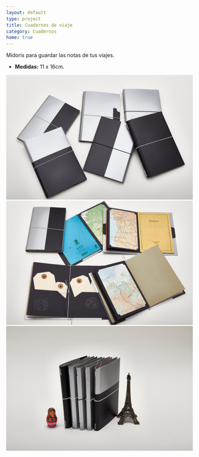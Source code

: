 ```yaml
---
layout: default
type: project
title: Cuadernos de viaje
category: Cuadernos
home: true
---
```


Midoris para guardar las notas de tus viajes.

- **Medidas:** 11 x 16cm.

![](01.jpg)
![](02.jpg)
![](03.jpg)
